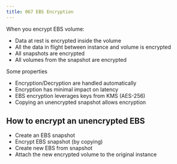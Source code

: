```yaml
---
title: 067 EBS Encryption
---
```


When you encrypt EBS volume:
- Data at rest is encrypted inside the volume
- All the data in flight between instance and volume is encrypted
- All snapshots are encrypted
- All volumes from the snapshot are encrypted

Some properties
- Encryption/Decryption are handled automatically
- Encryption has minimal impact on latency
- EBS encryption leverages keys from KMS (AES-256)
- Copying an unencrypted snapshot allows encryption


## How to encrypt an unencrypted EBS
- Create an EBS snapshot
- Encrypt EBS snapshot (by copying)
- Create new EBS from snapshot
- Attach the new encrypted volume to the original instance
